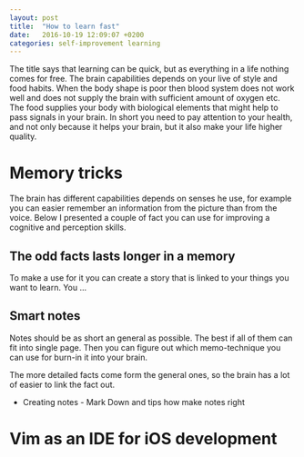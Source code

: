 ```yaml
---
layout: post
title:  "How to learn fast"
date:   2016-10-19 12:09:07 +0200
categories: self-improvement learning
---
```


The title says that learning can be quick, but as everything in a life nothing comes for free.
The brain capabilities depends on your live of style and food habits.
When the body shape is poor then blood system does not work well and does not supply the brain with
sufficient amount of oxygen etc. The food supplies your body with biological elements that might help
to pass signals in your brain. In short you need to pay attention to your health, and not only because it
helps your brain, but it also make your life higher quality.

# Memory tricks

The brain has different capabilities depends on senses he use, for example you can easier remember an information from 
the picture than from the voice. Below I presented a couple of fact you can use for improving a cognitive and perception skills.

## The odd facts lasts longer in a memory 

To make a use for it you can create a story that is linked to your things you want to learn. You ... 


## Smart notes

Notes should be as short an general as possible. The best if all of them can fit into single page.
Then you can figure out  which memo-technique you can use for burn-in it into your brain.

The more detailed facts come form the general ones, so the brain has a lot of easier to link the fact out.    

* Creating notes - Mark Down and tips how make notes right

# Vim as an IDE for iOS development
